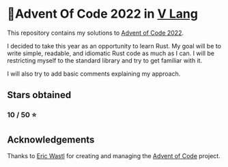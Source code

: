 # :christmas_tree:Advent Of Code 2022 in [V Lang](https://github.com/vlang/v)

This repository contains my solutions to [Advent of Code 2022](https://adventofcode.com/2022).

I decided to take this year as an opportunity to learn Rust. My goal will be to write simple, readable, and idiomatic Rust code as much as I can. I will be restricting myself to the standard library and try to get familiar with it.

I will also try to add basic comments explaining my approach.

## Stars obtained

### 10 / 50 :star:

## Acknowledgements

Thanks to [Eric Wastl](https://github.com/topaz) for creating and managing the [Advent of Code](https://adventofcode.com/events) project.
